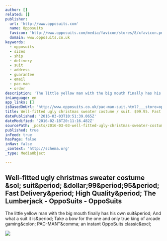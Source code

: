 ```yaml
---
author: []
related: []
publisher:
  url: 'http://www.opposuits.com'
  name: Opposuits
  favicon: 'http://www.opposuits.com/media/favicon/stores/8/xfavicon.png.pagespeed.ic.wojSU7LP6d.png'
  domain: www.opposuits.co.uk
keywords:
  - opposuits
  - sizes
  - ship
  - delivery
  - suit
  - address
  - guarantee
  - email
  - pac-man
  - order
description: 'The little yellow man with the big mouth finally has his own suit. And what a suit it is. Take a bow for the one and only true king of arcade gaming: PAC-MAN™, an instant OppoSuits classic!'
inLanguage: en
app_links: []
isBasedOnUrl: 'http://www.opposuits.co.uk/pac-man-suit.html?___store=opposuits_uk_en_b2c'
title: Well-fitted ugly christmas sweater costume / suit. $99.95. Fast Delivery. High Quality. The Lumberjack - OppoSuits - OppoSuits
datePublished: '2016-03-03T10:51:39.065Z'
dateModified: '2016-02-18T20:11:16.482Z'
sourcePath: _posts/2016-03-03-well-fitted-ugly-christmas-sweater-costume-suit-dollar9995-f.md
published: true
inFeed: true
hasPage: false
inNav: false
_context: 'http://schema.org'
_type: MediaObject

---
```

<article style=""><h1>Well-fitted ugly christmas sweater costume &amp;sol; suit&amp;period; &amp;dollar;99&amp;period;95&amp;period; Fast Delivery&amp;period; High Quality&amp;period; The Lumberjack - OppoSuits - OppoSuits</h1><p>The little yellow man with the big mouth finally has his own suit&amp;period; And what a suit it is&amp;period; Take a bow for the one and only true king of arcade gaming&amp;colon; PAC-MAN™&amp;comma; an instant OppoSuits classic&amp;excl;</p><img src="http://www.opposuits.com/media/catalog/product/cache/8/image/9df78eab33525d08d6e5fb8d27136e95/o/s/437x650xos_pac-man_website_01.jpg.pagespeed.ic.4qKFm0gwmo.jpg" /></article>